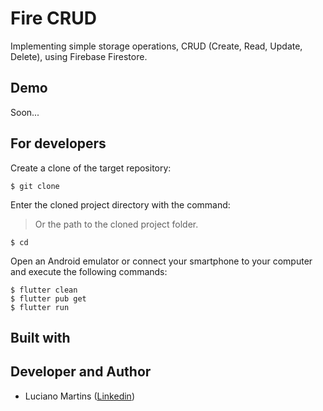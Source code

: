 # Fire CRUD
Implementing simple storage operations, CRUD (Create, Read, Update, Delete), using Firebase Firestore.

## Demo
Soon...

## For developers
Create a clone of the target repository:
```
$ git clone 
```
Enter the cloned project directory with the command:
> Or the path to the cloned project folder.
```
$ cd
```
Open an Android emulator or connect your smartphone to your computer and execute the following commands:
```
$ flutter clean
$ flutter pub get
$ flutter run
```

## Built with

## Developer and Author
- Luciano Martins ([Linkedin](https://br.linkedin.com/in/luciano01))
